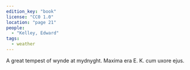 ```yaml
---
edition_key: "book"
license: "CC0 1.0"
location: "page 21"
people:
  - "Kelley, Edward"
tags:
  - weather
---
```

A great tempest
of wynde at mydnyght. Maxima era E. K. cum uxore ejus.
